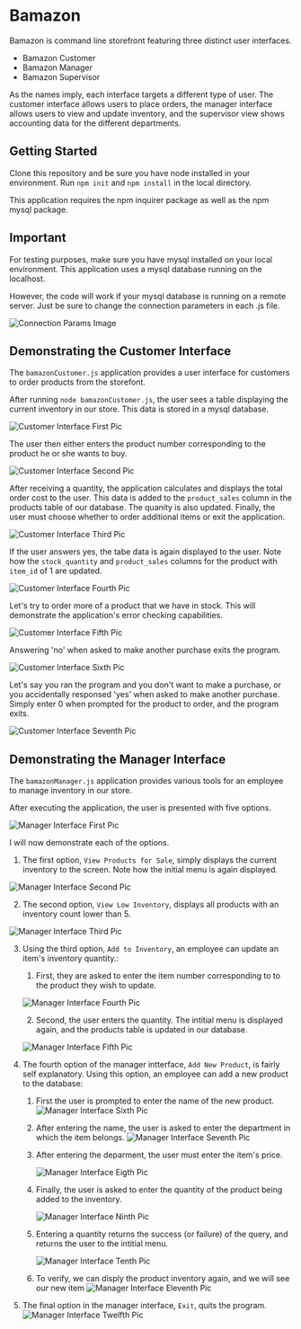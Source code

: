 # Bamazon

Bamazon is command line storefront featuring three distinct user interfaces.

* Bamazon Customer
* Bamazon Manager
* Bamazon Supervisor

As the names imply, each interface targets a different type of user. The customer interface allows users to place orders, the manager interface allows users to view and update inventory, and the supervisor view shows accounting data for the different departments.

## Getting Started

Clone this repository and be sure you have node installed in your environment. Run `npm init` and `npm install` in the local directory.

This application requires the npm inquirer package as well as the npm mysql package.

## Important

For testing purposes, make sure you have mysql installed on your local environment.  This application uses a mysql database running on the localhost.

However, the code will work if your mysql database is running on a remote server.  Just be sure to change the connection parameters in each .js file.

![Connection Params Image](screenshots/connectionParams.png)

## Demonstrating the Customer Interface

The `bamazonCustomer.js` application provides a user interface for customers to order products from the storefont.

After running `node bamazonCustomer.js`, the user sees a table displaying the current inventory in our store.  This data is stored in a mysql database.

![Customer Interface First Pic](screenshots/customerFirst.png)

The user then either enters the product number corresponding to the product he or she wants to buy.

![Customer Interface Second Pic](screenshots/customerSecond.png)

After receiving a quantity, the application calculates and displays the total order cost to the user. This data is added to the `product_sales` column in the products table of our database.  The quanity is also updated.  Finally, the user must choose whether to order additional items or exit the application.

![Customer Interface Third Pic](screenshots/customerThird.png)

If the user answers yes, the tabe data is again displayed to the user. Note how the `stock_quantity` and `product_sales` columns for the product with `item_id` of 1 are updated.

![Customer Interface Fourth Pic](screenshots/customerFourth.png)

Let's try to order more of a product that we have in stock.  This will demonstrate the application's error checking capabilities.

![Customer Interface Fifth Pic](screenshots/customerFifth.png)

Answering 'no' when asked to make another purchase exits the program.

![Customer Interface Sixth Pic](screenshots/customerSixth.png)

Let's say you ran the program and you don't want to make a purchase, or you accidentally responsed 'yes' when asked to make another purchase. Simply enter 0 when prompted for the product to order, and the program exits.

![Customer Interface Seventh Pic](screenshots/customerSeventh.png)


## Demonstrating the Manager Interface

The `bamazonManager.js` application provides various tools for an employee to manage inventory in our store. 

After executing the application, the user is presented with five options.

![Manager Interface First Pic](screenshots/managerFirst.png)

I will now demonstrate each of the options.  

1. The first option, `View Products for Sale`, simply displays the current inventory to the screen. Note how the initial menu is again displayed.

![Manager Interface Second Pic](screenshots/managerSecond.png)

2. The second option, `View Low Inventory`, displays all products with an inventory count lower than 5.

![Manager Interface Third Pic](screenshots/managerThird.png)

3. Using the third option, `Add to Inventory`, an employee can update an item's inventory quantity.:  
    1. First, they are asked to enter the item number corresponding to to the product they wish to update.

    ![Manager Interface Fourth Pic](screenshots/managerFourth.png)

    2. Second, the user enters the quantity. The intitial menu is displayed again, and the products table is updated in our database.

    ![Manager Interface Fifth Pic](screenshots/managerFifth.png)

4. The fourth option of the manager intterface, `Add New Product`, is fairly self explanatory.  Using this option, an employee can add a new product to the database:
    1. First the user is prompted to enter the name of the new product. 
        ![Manager Interface Sixth Pic](screenshots/managerSixth.png)
    
    2. After entering the name, the user is asked to enter the department in which the item belongs.
        ![Manager Interface Seventh Pic](screenshots/managerSeventh.png)

    3. After entering the deparment, the user must enter the item's price.

        ![Manager Interface Eigth Pic](screenshots/managerEigth.png)

    4. Finally, the user is asked to enter the quantity of the product being added to the inventory.

        ![Manager Interface Ninth Pic](screenshots/managerNinth.png)

    5. Entering a quantity returns the success (or failure) of the query, and returns the user to the intitial menu.

        ![Manager Interface Tenth Pic](screenshots/managerTenth.png)

    6. To verify, we can disply the product inventory again, and we will see our new item
        ![Manager Interface Eleventh Pic](screenshots/managerEleventh.png)

5. The final option in the manager interface, `Exit`, quits the program.
    ![Manager Interface Twelfth Pic](screenshots/managerTwelfth.png)